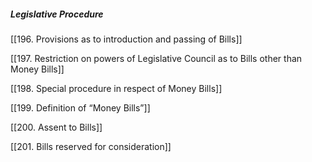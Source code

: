 ##### **_Legislative Procedure_**

[[196. Provisions as to introduction and passing of Bills]]

[[197. Restriction on powers of Legislative Council as to Bills other than Money Bills]]

[[198. Special procedure in respect of Money Bills]]

[[199. Definition of “Money Bills”]]

[[200. Assent to Bills]]

[[201. Bills reserved for consideration]]